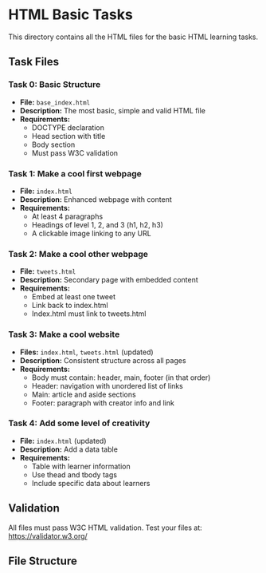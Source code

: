 # HTML Basic Tasks

This directory contains all the HTML files for the basic HTML learning tasks.

## Task Files

### Task 0: Basic Structure

- **File:** `base_index.html`
- **Description:** The most basic, simple and valid HTML file
- **Requirements:**
  - DOCTYPE declaration
  - Head section with title
  - Body section
  - Must pass W3C validation

### Task 1: Make a cool first webpage

- **File:** `index.html`
- **Description:** Enhanced webpage with content
- **Requirements:**
  - At least 4 paragraphs
  - Headings of level 1, 2, and 3 (h1, h2, h3)
  - A clickable image linking to any URL

### Task 2: Make a cool other webpage

- **File:** `tweets.html`
- **Description:** Secondary page with embedded content
- **Requirements:**
  - Embed at least one tweet
  - Link back to index.html
  - Index.html must link to tweets.html

### Task 3: Make a cool website

- **Files:** `index.html`, `tweets.html` (updated)
- **Description:** Consistent structure across all pages
- **Requirements:**
  - Body must contain: header, main, footer (in that order)
  - Header: navigation with unordered list of links
  - Main: article and aside sections
  - Footer: paragraph with creator info and link

### Task 4: Add some level of creativity

- **File:** `index.html` (updated)
- **Description:** Add a data table
- **Requirements:**
  - Table with learner information
  - Use thead and tbody tags
  - Include specific data about learners

## Validation

All files must pass W3C HTML validation. Test your files at: https://validator.w3.org/

## File Structure
